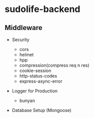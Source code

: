 # sudolife-backend

## Middleware
* Security
  * cors
  * helmet
  * hpp
  * compression(compress req n res)
  * cookie-session
  * http-status-codes
  * express-async-error
  
* Logger for Production
  * bunyan
  
* Database Setup (Mongoose)
